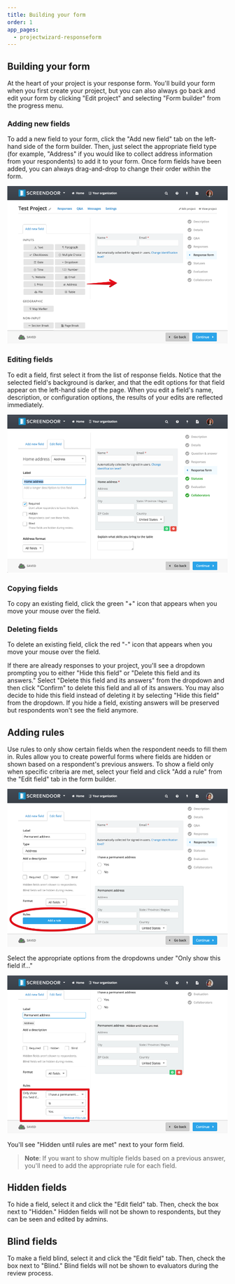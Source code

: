 ```yaml
---
title: Building your form
order: 1
app_pages:
  - projectwizard-responseform
---
```


## Building your form

At the heart of your project is your response form. You'll build your form when you first create your project, but you can also always go back and edit your form by clicking "Edit project" and selecting "Form builder" from the progress menu.

### Adding new fields

To add a new field to your form, click the "Add new field" tab on the left-hand side of the form builder. Then, just select the appropriate field type (for example, "Address" if you would like to collect address information from your respondents) to add it to your form. Once form fields have been added, you can always drag-and-drop to change their order within the form.

![add field](../images/add_field.png)

### Editing fields

To edit a field, first select it from the list of response fields. Notice that the selected field's background is darker, and that the edit options for that field appear on the left-hand side of the page. When you edit a field's name, description, or configuration options, the results of your edits are reflected immediately.

![edit field](../images/edit_field.png)

### Copying fields

To copy an existing field, click the green "+" icon that appears when you move your mouse over the field.

### Deleting fields

To delete an existing field, click the red "-" icon that appears when you move your mouse over the field.

If there are already responses to your project, you'll see a dropdown prompting you to either "Hide this field" or "Delete this field and its answers." Select "Delete this field and its answers" from the dropdown and then click "Confirm" to delete this field and all of its answers. You may also decide to hide this field instead of deleting it by selecting "Hide this field" from the dropdown. If you hide a field, existing answers will be preserved but respondents won't see the field anymore.

## Adding rules

Use rules to only show certain fields when the respondent needs to fill them in. Rules allow you to create powerful forms where fields are hidden or shown based on a respondent's previous answers. To show a field only when specific criteria are met, select your field and click "Add a rule" from the "Edit field" tab in the form builder.

![add rule](../images/add_rule.png)

Select the appropriate options from the dropdowns under "Only show this field if..."

![config rule](../images/config_rule.png)

You'll see "Hidden until rules are met" next to your form field.

> **Note**: If you want to show multiple fields based on a previous answer, you'll need to add the appropriate rule for each field.

## Hidden fields

To hide a field, select it and click the "Edit field" tab. Then, check the box next to "Hidden." Hidden fields will not be shown to respondents, but they can be seen and edited by admins.

## Blind fields

To make a field blind, select it and click the "Edit field" tab. Then, check the box next to "Blind." Blind fields will not be shown to evaluators during the review process.
